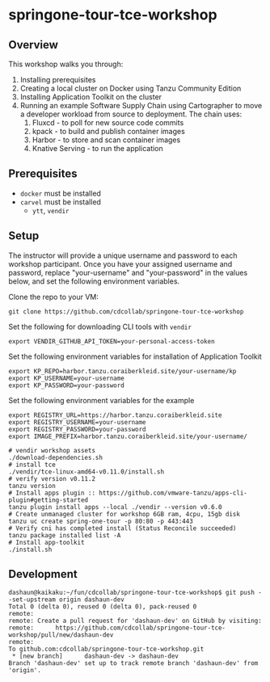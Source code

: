 # springone-tour-tce-workshop

## Overview
This workshop walks you through:
1. Installing prerequisites
2. Creating a local cluster on Docker using Tanzu Community Edition
3. Installing Application Toolkit on the cluster
4. Running an example Software Supply Chain using Cartographer to move a developer workload from source to deployment. The chain uses:
   1. Fluxcd - to poll for new source code commits 
   2. kpack - to build and publish container images
   3. Harbor - to store and scan container images
   4. Knative Serving - to run the application 

## Prerequisites

- `docker` must be installed
- `carvel` must be installed
  - `ytt`, `vendir`

## Setup
The instructor will provide a unique username and password to each workshop participant. Once you have your assigned username and password, replace "your-username" and "your-password" in the values below, and set the following environment variables.

Clone the repo to your VM:
```shell
git clone https://github.com/cdcollab/springone-tour-tce-workshop
```

Set the following for downloading CLI tools with `vendir`
```shell
export VENDIR_GITHUB_API_TOKEN=your-personal-access-token 
```

Set the following environment variables for installation of Application Toolkit
```shell
export KP_REPO=harbor.tanzu.coraiberkleid.site/your-username/kp
export KP_USERNAME=your-username
export KP_PASSWORD=your-password
```

Set the following environment variables for the example 
```shell
export REGISTRY_URL=https://harbor.tanzu.coraiberkleid.site
export REGISTRY_USERNAME=your-username
export REGISTRY_PASSWORD=your-password
export IMAGE_PREFIX=harbor.tanzu.coraiberkleid.site/your-username/
```

```shell
# vendir workshop assets
./download-dependencies.sh
# install tce
./vendir/tce-linux-amd64-v0.11.0/install.sh
# verify version v0.11.2
tanzu version
# Install apps plugin :: https://github.com/vmware-tanzu/apps-cli-plugin#getting-started
tanzu plugin install apps --local ./vendir --version v0.6.0
# Create unmanaged cluster for workshop 6GB ram, 4cpu, 15gb disk
tanzu uc create spring-one-tour -p 80:80 -p 443:443
# Verify cni has completed install (Status Reconcile succeeded)
tanzu package installed list -A
# Install app-toolkit
./install.sh
```

## Development

```shell
dashaun@kaikaku:~/fun/cdcollab/springone-tour-tce-workshop$ git push --set-upstream origin dashaun-dev
Total 0 (delta 0), reused 0 (delta 0), pack-reused 0
remote: 
remote: Create a pull request for 'dashaun-dev' on GitHub by visiting:
remote:      https://github.com/cdcollab/springone-tour-tce-workshop/pull/new/dashaun-dev
remote: 
To github.com:cdcollab/springone-tour-tce-workshop.git
 * [new branch]      dashaun-dev -> dashaun-dev
Branch 'dashaun-dev' set up to track remote branch 'dashaun-dev' from 'origin'.
```